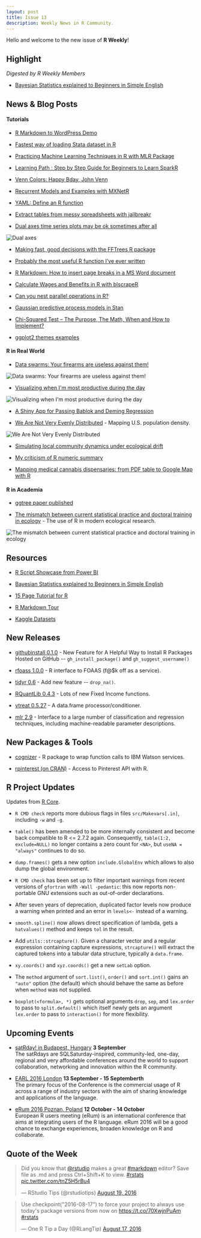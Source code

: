 ```yaml
---
layout: post
title: Issue 13
description: Weekly News in R Community.
---
```


Hello and welcome to the new issue of **R Weekly**!



## Highlight

*Digested by R Weekly Members*

+ [Bayesian Statistics explained to Beginners in Simple English](https://www.analyticsvidhya.com/blog/2016/06/bayesian-statistics-beginners-simple-english/)

## News & Blog Posts

#### Tutorials

+ [R Markdown to WordPress Demo](http://jonathanmoscovici.com/?p=140)

+ [Fastest way of loading Stata dataset in R](http://www.haghish.com/stata-blog/?p=21)

+ [Practicing Machine Learning Techniques in R with MLR Package](https://www.analyticsvidhya.com/blog/2016/08/practicing-machine-learning-techniques-in-r-with-mlr-package/)

+ [Learning Path : Step by Step Guide for Beginners to Learn SparkR](https://www.analyticsvidhya.com/blog/2016/06/learning-path-step-step-guide-beginners-learn-sparkr/)


+ [Venn Colors: Happy Bday, John Venn](http://data-steve.github.io/venn-colors-happy-bday-john-venn/)

+ [Recurrent Models and Examples with MXNetR](http://dmlc.ml/rstats/2016/08/19/recurrent-models-and-examples-with-mxnet-r.html)

+ [YAML: Define an R function](http://ipub.com/yaml/)

+ [Extract tables from messy spreadsheets with jailbreakr](http://blog.revolutionanalytics.com/2016/08/jailbreakr.html)


+ [Dual axes time series plots may be ok sometimes after all](http://ellisp.github.io/blog/2016/08/18/dualaxes)

![Dual axes](https://ellisp.github.io/img/0051-dualgood2.svg)

+ [Making fast, good decisions with the FFTrees R package](http://nathanieldphillips.com/2016/08/making-fast-good-decisions-with-the-fftrees-r-package/)

+ [Probably the most useful R function I’ve ever written](http://www.burns-stat.com/probably-useful-r-function-ive-ever-written/)

+ [R Markdown: How to insert page breaks in a MS Word document](http://datascienceplus.com/r-markdown-how-to-insert-page-breaks-in-a-ms-word-document/)

+ [Calculate Wages and Benefits in R with blscrapeR](https://www.datascienceriot.com/calculate-wages-and-benefits-in-r-with-blscraper/kris/)

+ [Can you nest parallel operations in R?](http://www.win-vector.com/blog/2016/08/can-you-nest-parallel-operations-in-r/)

+ [Gaussian predictive process models in Stan](http://mbjoseph.github.io/2016/08/14/gpp.html)

+ [Chi-Squared Test – The Purpose, The Math, When and How to Implement?](http://datascienceplus.com/chi-squared-test-in-r/)

+ [ggplot2 themes examples](http://datascienceplus.com/ggplot2-themes-examples/)

#### R in Real World

+ [Data swarms: Your firearms are useless against them!](http://lenkiefer.com/2016/08/18/data-swarm)

![Data swarms: Your firearms are useless against them!](https://cdn.rawgit.com/rweekly/image/master/2016-08-22/HMDA%20loan%20amounts%20v3.gif)

+ [Visualizing when I'm most productive during the day](http://deanattali.com/blog/visualize-git-commits-time/)

![Visualizing when I'm most productive during the day](https://cdn.rawgit.com/daattali/daattali.github.io/master/img/blog/git-commits-time/dean-commits-100.png)

+ [A Shiny App for Passing Bablok and Deming Regression](http://labrtorian.com/2016/08/15/a-shiny-app-for-passing-bablok-and-deming-regression/)

+ [We Are Not Very Evenly Distributed](http://juliasilge.com/blog/Evenly-Distributed/) - Mapping U.S. population density.

![We Are Not Very Evenly Distributed](https://pbs.twimg.com/media/CqPjOKUVMAAW3eW.jpg)

+ [Simulating local community dynamics under ecological drift](https://biologyforfun.wordpress.com/2016/08/14/simulating-local-community-dynamics-under-ecological-drift/)

+ [My criticism of R numeric summary](http://www.win-vector.com/blog/2016/08/my-criticism-of-r-numeric-summary/)

+ [Mapping medical cannabis dispensaries: from PDF table to Google Map with R](http://blog.revolutionanalytics.com/2016/08/dispensaries.html)

#### R in Academia

+ [ggtree paper published](https://guangchuangyu.github.io/2016/08/ggtree-paper-published)

+ [The mismatch between current statistical practice and doctoral training in ecology](http://onlinelibrary.wiley.com/doi/10.1002/ecs2.1394/abstract) - The use of R in modern ecological research.

![The mismatch between current statistical practice and doctoral training in ecology](https://pbs.twimg.com/media/CqIpwwHWAAAjmqF.jpg:large)

## Resources

+ [R Script Showcase from Power BI](http://community.powerbi.com/t5/R-Script-Showcase/bd-p/RVisuals)

+ [Bayesian Statistics explained to Beginners in Simple English](https://www.analyticsvidhya.com/blog/2016/06/bayesian-statistics-beginners-simple-english/)

+ [15 Page Tutorial for R](http://www.studytrails.com/blog/15-page-tutorial-for-r/)

+ [R Markdown Tour](http://rmarkdown.rstudio.com/lesson-1.html)

+ [Kaggle Datasets](https://www.kaggle.com/datasets)

## New Releases

+ [githubinstall 0.1.0](http://mockquant.blogspot.jp/2016/08/githubinstall-010-new-feature-for.html) - New Feature for A Helpful Way to Install R Packages Hosted on GitHub -- `gh_install_package()` and `gh_suggest_username()`

+ [rfoass 1.0.0](http://dirk.eddelbuettel.com/blog/2016/08/14/#rfoaas_1.0.0) - R interface to FOAAS (f@$k off as a service).

+ [tidyr 0.6](https://blog.rstudio.org/2016/08/15/tidyr-0-6-0/) - Add new feature -- `drop_na()`. 

+ [RQuantLib 0.4.3](http://dirk.eddelbuettel.com/blog/2016/08/19#rquantlib_0.4.3) - Lots of new Fixed Income functions.

+ [vtreat 0.5.27](https://www.r-bloggers.com/vtreat-0-5-27-released-on-cran/) - A data.frame processor/conditioner.

+ [mlr 2.9](https://cran.r-project.org/web/packages/mlr/index.html) - Interface to a large number of classification and regression techniques, including machine-readable parameter descriptions.

## New Packages & Tools

+ [cognizer](https://github.com/ColumbusCollaboratory/cognizer) - R package to wrap function calls to IBM Watson services.

+ [rpinterest (on CRAN)](https://cran.r-project.org/web/packages/rpinterest/index.html) - Access to Pinterest API with R.

## R Project Updates

Updates from [R Core](http://developer.r-project.org/blosxom.cgi/R-devel/NEWS).

+ `R CMD check` reports more dubious flags in files `src/Makevars[.in]`, including `-w` and `-g`.

+ `table()` has been amended to be more internally consistent and become back compatible to R <= 2.7.2 again. Consequently, `table(1:2, exclude=NULL)` no longer contains a zero count for `<NA>`, but `useNA = "always"` continues to do so.

+ `dump.frames()` gets a new option `include.GlobalEnv` which allows to also dump the global environment.

+ `R CMD check` has been set up to filter important warnings from recent versions of `gfortran` with `-Wall -pedantic`: this now reports non-portable GNU extensions such as out-of-order declarations.

+ After seven years of deprecation, duplicated factor levels now produce a warning when printed and an error in `levels<-` instead of a warning.

+ `smooth.spline()` now allows direct specification of lambda, gets a `hatvalues()` method and keeps `tol` in the result.

+ Add `utils::strcapture()`. Given a character vector and a regular expression containing capture expressions, `strcapture()` will extract the captured tokens into a tabular data structure, typically a `data.frame`.

+ `xy.coords()` and `xyz.coords()` get a new `setLab` option.

+ The `method` argument of `sort.list()`, `order()` and `sort.int()` gains an `"auto"` option (the default) which should behave the same as before when `method` was not supplied.

+ `boxplot(<formula>, *)` gets optional arguments `drop`, `sep`, and `lex.order` to pass to `split.default()` which itself newly gets an argument `lex.order` to pass to `interaction()` for more flexibility.

## Upcoming Events

+ [satRday! in Budapest, Hungary](http://budapest.satrdays.org/#cfp) **3 September**<br>
The satRdays are SQLSaturday-inspired, community-led, one-day, regional and very affordable conferences around the world to support collaboration, networking and innovation within the R community.<br>


+ [EARL 2016 London](https://earlconf.com/)  **13 September - 15 Septemberth** <br>
The primary focus of the Conference is the commercial usage of R across a range of industry sectors with the aim of sharing knowledge and applications of the language.<br /> 

+ [eRum 2016 Poznan, Poland](http://erum.ue.poznan.pl/)  **12 October - 14 October** <br>
European R users meeting (eRum) is an international conference that aims at integrating users of the R language. eRum 2016 will be a good chance to exchange experiences, broaden knowledge on R and collaborate. <br /> 

## Quote of the Week

<blockquote class="twitter-tweet" data-lang="en"><p lang="en" dir="ltr">Did you know that <a href="https://twitter.com/rstudio">@rstudio</a> makes a great <a href="https://twitter.com/hashtag/markdown?src=hash">#markdown</a> editor? Save file as .md and press Ctrl+Shift+K to view. <a href="https://twitter.com/hashtag/rstats?src=hash">#rstats</a> <a href="https://t.co/tnZ5H5rBu4">pic.twitter.com/tnZ5H5rBu4</a></p>&mdash; RStudio Tips (@rstudiotips) <a href="https://twitter.com/rstudiotips/status/766684921041608705">August 19, 2016</a></blockquote>

<blockquote class="twitter-tweet" data-lang="en"><p lang="en" dir="ltr">Use checkpoint(&quot;2016-08-17&quot;) to force your project to always use today&#39;s package versions from now on <a href="https://t.co/70XwjnPuAm">https://t.co/70XwjnPuAm</a> <a href="https://twitter.com/hashtag/rstats?src=hash">#rstats</a></p>&mdash; One R Tip a Day (@RLangTip) <a href="https://twitter.com/RLangTip/status/765941322364522500">August 17, 2016</a></blockquote>
